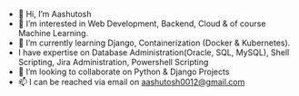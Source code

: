 - 👋 Hi, I’m Aashutosh
- 👀 I’m interested in Web Development, Backend, Cloud & of course Machine Learning.
- 🌱 I’m currently learning Django, Containerization (Docker & Kubernetes).
- I have expertise on Database Administration(Oracle, SQL, MySQL), Shell Scripting, Jira Administration, Powershell Scripting
- 💞️ I’m looking to collaborate on Python & Django Projects
- 📫 I can be reached via email on aashutosh0012@gmail.com

<!---
aashutosh0012/aashutosh0012 is a ✨ special ✨ repository because its `README.md` (this file) appears on your GitHub profile.
You can click the Preview link to take a look at your changes.
--->
